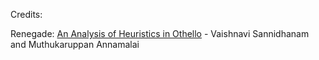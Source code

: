 

Credits:

Renegade: [An Analysis of Heuristics in Othello](https://courses.cs.washington.edu/courses/cse573/04au/Project/mini1/RUSSIA/Final_Paper.pdf) - Vaishnavi Sannidhanam and Muthukaruppan Annamalai 
